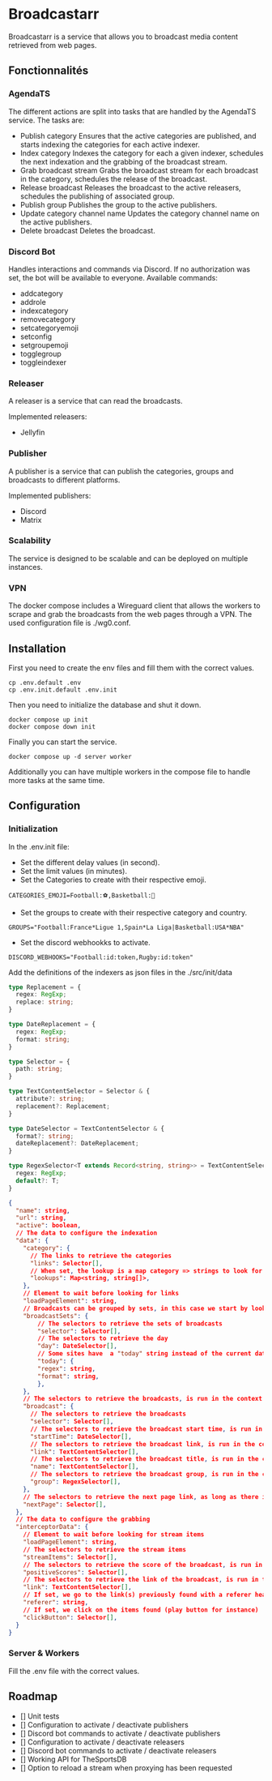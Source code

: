 # Broadcastarr
Broadcastarr is a service that allows you to broadcast media content retrieved from web pages.

## Fonctionnalités

### AgendaTS
The different actions are split into tasks that are handled by the AgendaTS service.
The tasks are:
 - Publish category
Ensures that the active categories are published, and starts indexing the categories for each active indexer.
 - Index category
Indexes the category for each a given indexer, schedules the next indexation and the grabbing of the broadcast stream.
 - Grab broadcast stream
Grabs the broadcast stream for each broadcast in the category, schedules the release of the broadcast.
 - Release broadcast
Releases the broadcast to the active releasers, schedules the publishing of associated group.
 - Publish group
Publishes the group to the active publishers.
 - Update category channel name
Updates the category channel name on the active publishers.
 - Delete broadcast
Deletes the broadcast.

### Discord Bot
Handles interactions and commands via Discord. 
If no authorization was set, the bot will be available to everyone.
Available commands: 
 - addcategory
 - addrole
 - indexcategory
 - removecategory
 - setcategoryemoji
 - setconfig
 - setgroupemoji
 - togglegroup
 - toggleindexer

### Releaser
A releaser is a service that can read the broadcasts.

Implemented releasers:
 - Jellyfin

### Publisher
A publisher is a service that can publish the categories, groups and broadcasts to different platforms.

Implemented publishers:
 - Discord
 - Matrix

### Scalability
The service is designed to be scalable and can be deployed on multiple instances.

### VPN
The docker compose includes a Wireguard client that allows the workers to scrape and grab the broadcasts from the web pages through a VPN.
The used configuration file is ./wg0.conf.

## Installation

First you need to create the env files and fill them with the correct values.
```
cp .env.default .env
cp .env.init.default .env.init
```

Then you need to initialize the database and shut it down.
```
docker compose up init
docker compose down init
```

Finally you can start the service.
```
docker compose up -d server worker
```

Additionally you can have multiple workers in the compose file to handle more tasks at the same time.

## Configuration

### Initialization
In the .env.init file:
 - Set the different delay values (in second).
 - Set the limit values (in minutes).
 - Set the Categories to create with their respective emoji.
```.env
CATEGORIES_EMOJI=Football:⚽,Basketball:🏀
```
 - Set the groups to create with their respective category and country.
```.env
GROUPS="Football:France*Ligue 1,Spain*La Liga|Basketball:USA*NBA"
```
 - Set the discord webhookks to activate.
```.env
DISCORD_WEBHOOKS="Football:id:token,Rugby:id:token"
```
Add the definitions of the indexers as json files in the ./src/init/data
```typescript
type Replacement = {
  regex: RegExp;
  replace: string;
}

type DateReplacement = {
  regex: RegExp;
  format: string;
}

type Selector = {
  path: string;
}

type TextContentSelector = Selector & {
  attribute?: string;
  replacement?: Replacement;
}

type DateSelector = TextContentSelector & {
  format?: string;
  dateReplacement?: DateReplacement;
}

type RegexSelector<T extends Record<string, string>> = TextContentSelector & {
  regex: RegExp;
  default?: T;
}
```
```json
{
  "name": string,
  "url": string,
  "active": boolean,
  // The data to configure the indexation
  "data": {
    "category": {
      // The links to retrieve the categories
      "links": Selector[],
      // When set, the lookup is a map category => strings to look for in the category name in the links textContent retrieved by the links selectors
      "lookups": Map<string, string[]>,
    },
    // Element to wait before looking for links
    "loadPageElement": string,
    // Broadcasts can be grouped by sets, in this case we start by looking for the day
    "broadcastSets": {
        // The selectors to retrieve the sets of broadcasts
        "selector": Selector[],
        // The selectors to retrieve the day
        "day": DateSelector[],
        // Some sites have  a "today" string instead of the current date, in this case we need to replace it
        "today": {
        "regex": string,
        "format": string,
        },
    },
    // The selectors to retrieve the broadcasts, is run in the context of the set, or the page if not set
    "broadcast": {
      // The selectors to retrieve the broadcasts
      "selector": Selector[],
      // The selectors to retrieve the broadcast start time, is run in the context of the broadcast
      "startTime": DateSelector[],
      // The selectors to retrieve the broadcast link, is run in the context of the broadcast
      "link": TextContentSelector[],
      // The selectors to retrieve the broadcast title, is run in the context of the broadcast
      "name": TextContentSelector[],
      // The selectors to retrieve the broadcast group, is run in the context of the broadcast
      "group": RegexSelector[],
    },
    // The selectors to retrieve the next page link, as long as there is a next page, and the broadcastSets start before the future limit, we go to the next page and continue the indexation
    "nextPage": Selector[],
  },
  // The data to configure the grabbing
  "interceptorData": {
    // Element to wait before looking for stream items
    "loadPageElement": string,
    // The selectors to retrieve the stream items
    "streamItems": Selector[],
    // The selectors to retrieve the score of the broadcast, is run in the context of the stream item
    "positiveScores": Selector[],
    // The selectors to retrieve the link of the broadcast, is run in the context of the stream item
    "link": TextContentSelector[],
    // If set, we go to the link(s) previously found with a referer header
    "referer": string,
    // If set, we click on the items found (play button for instance)
    "clickButton": Selector[],
  }
}
```

### Server & Workers

Fill the .env file with the correct values.

## Roadmap

 - [] Unit tests
 - [] Configuration to activate / deactivate publishers
 - [] Discord bot commands to activate / deactivate publishers
 - [] Configuration to activate / deactivate releasers
 - [] Discord bot commands to activate / deactivate releasers
 - [] Working API for TheSportsDB
 - [] Option to reload a stream when proxying has been requested